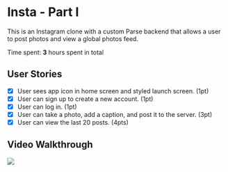 # Insta - Part I

This is an Instagram clone with a custom Parse backend that allows a user to post photos and view a global photos feed.

Time spent: **3** hours spent in total

## User Stories

- [x] User sees app icon in home screen and styled launch screen. (1pt)
- [x] User can sign up to create a new account. (1pt)
- [x] User can log in. (1pt)
- [x] User can take a photo, add a caption, and post it to the server. (3pt)
- [x] User can view the last 20 posts. (4pts)

## Video Walkthrough
![](https://im4.ezgif.com/tmp/ezgif-4-3088a69d6464.gif)

